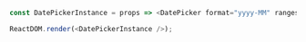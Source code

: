 <!--start-code-->

```js
const DatePickerInstance = props => <DatePicker format="yyyy-MM" ranges={[]} />;

ReactDOM.render(<DatePickerInstance />);
```

<!--end-code-->
